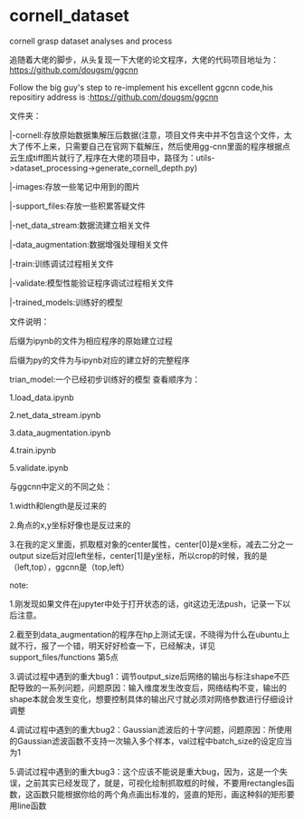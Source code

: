 # cornell_dataset

cornell grasp dataset analyses and process

追随着大佬的脚步，从头复现一下大佬的论文程序，大佬的代码项目地址为：https://github.com/dougsm/ggcnn

Follow the big guy's step to re-implement his excellent ggcnn code,his repositiry address is :https://github.com/dougsm/ggcnn

文件夹：

|-cornell:存放原始数据集解压后数据(注意，项目文件夹中并不包含这个文件，太大了传不上来，只需要自己在官网下载解压，然后使用gg-cnn里面的程序根据点云生成tiff图片就行了,程序在大佬的项目中，路径为：utils->dataset_processing->generate_cornell_depth.py)

|-images:存放一些笔记中用到的图片

|-support_files:存放一些积累答疑文件

|-net_data_stream:数据流建立相关文件

|-data_augmentation:数据增强处理相关文件

|-train:训练调试过程相关文件

|-validate:模型性能验证程序调试过程相关文件

|-trained_models:训练好的模型

文件说明：

后缀为ipynb的文件为相应程序的原始建立过程

后缀为py的文件为与ipynb对应的建立好的完整程序

trian_model:一个已经初步训练好的模型
查看顺序为：

1.load_data.ipynb

2.net_data_stream.ipynb

3.data_augmentation.ipynb

4.train.ipynb

5.validate.ipynb


与ggcnn中定义的不同之处：

1.width和length是反过来的

2.角点的x,y坐标好像也是反过来的

3.在我的定义里面，抓取框对象的center属性，center[0]是x坐标，减去二分之一output size后对应left坐标，center[1]是y坐标，所以crop的时候，我的是（left,top），ggcnn是（top,left）

note:

1.刚发现如果文件在jupyter中处于打开状态的话，git这边无法push，记录一下以后注意。

2.截至到data_augmentation的程序在hp上测试无误，不晓得为什么在ubuntu上就不行，报了一个错，明天好好检查一下，已经解决，详见support_files/functions 第5点

3.调试过程中遇到的重大bug1：调节output_size后网络的输出与标注shape不匹配导致的一系列问题，问题原因：输入维度发生改变后，网络结构不变，输出的shape本就会发生变化，想要控制具体的输出尺寸就必须对网络参数进行仔细设计调整

4.调试过程中遇到的重大bug2：Gaussian滤波后的十字问题，问题原因：所使用的Gaussian滤波函数不支持一次输入多个样本，val过程中batch_size的设定应当为1

5.调试过程中遇到的重大bug3：这个应该不能说是重大bug，因为，这是一个失误，之前其实已经发现了，就是，可视化绘制抓取框的时候，不要用rectangles函数，这函数只能根据你给的两个角点画出标准的，竖直的矩形，画这种斜的矩形要用line函数


